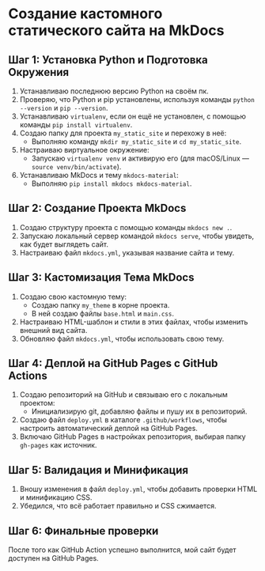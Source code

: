 # Создание кастомного статического сайта на MkDocs

## Шаг 1: Установка Python и Подготовка Окружения

1. Устанавливаю последнюю версию Python на своём пк.
2. Проверяю, что Python и pip установлены, используя команды `python --version` и `pip --version`.
3. Устанавливаю `virtualenv`, если он ещё не установлен, с помощью команды `pip install virtualenv`.
4. Создаю папку для проекта `my_static_site` и перехожу в неё:
   - Выполняю команду `mkdir my_static_site` и `cd my_static_site`.
5. Настраиваю виртуальное окружение:
   - Запускаю `virtualenv venv` и активирую его (для macOS/Linux — `source venv/bin/activate`).
6. Устанавливаю MkDocs и тему `mkdocs-material`:
   - Выполняю `pip install mkdocs mkdocs-material`.

## Шаг 2: Создание Проекта MkDocs

1. Создаю структуру проекта с помощью команды `mkdocs new .`.
2. Запускаю локальный сервер командой `mkdocs serve`, чтобы увидеть, как будет выглядеть сайт.
3. Настраиваю файл `mkdocs.yml`, указывая название сайта и тему.

## Шаг 3: Кастомизация Тема MkDocs

1. Создаю свою кастомную тему:
   - Создаю папку `my_theme` в корне проекта.
   - В ней создаю файлы `base.html` и `main.css`.
2. Настраиваю HTML-шаблон и стили в этих файлах, чтобы изменить внешний вид сайта.
3. Обновляю файл `mkdocs.yml`, чтобы использовать свою тему.

## Шаг 4: Деплой на GitHub Pages с GitHub Actions

1. Создаю репозиторий на GitHub и связываю его с локальным проектом:
   - Инициализирую git, добавляю файлы и пушу их в репозиторий.
2. Создаю файл `deploy.yml` в каталоге `.github/workflows`, чтобы настроить автоматический деплой на GitHub Pages.
3. Включаю GitHub Pages в настройках репозитория, выбирая папку `gh-pages` как источник.

## Шаг 5: Валидация и Минификация

1. Вношу изменения в файл `deploy.yml`, чтобы добавить проверки HTML и минификацию CSS.
2. Убедился, что всё работает правильно и CSS сжимается.

## Шаг 6: Финальные проверки

После того как GitHub Action успешно выполнится, мой сайт будет доступен на GitHub Pages.
